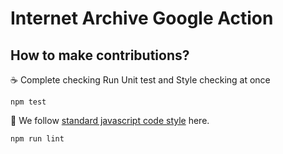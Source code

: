 # Internet Archive Google Action

## How to make contributions?

:coffee: Complete checking
Run Unit test and Style checking at once

```
npm test
```

:star2: We follow [standard javascript code style](https://standardjs.com/) here.
```
npm run lint
```
